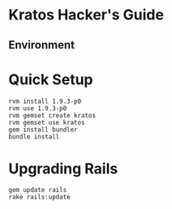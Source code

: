 Kratos Hacker's Guide
=====================

Environment
-----------

# Quick Setup

    rvm install 1.9.3-p0
    rvm use 1.9.3-p0
    rvm gemset create kratos
    rvm gemset use kratos
    gem install bundler
    bundle install
  
# Upgrading Rails

    gem update rails
    rake rails:update
